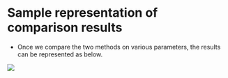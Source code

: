# Sample representation of comparison results

- Once we compare the two methods on various parameters, the results can be represented as below.

<img align=center src="../plot/gnu.png">
